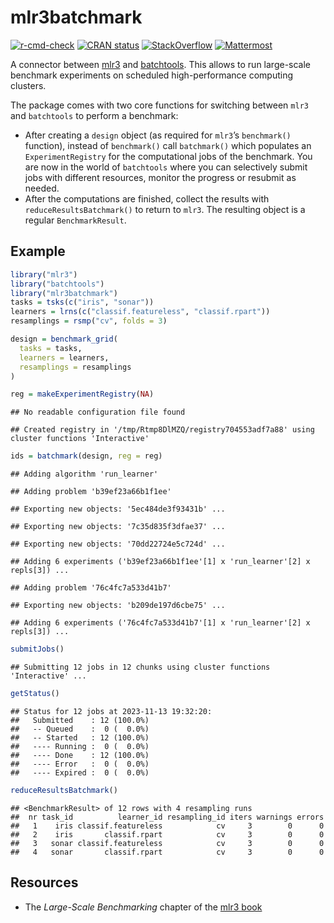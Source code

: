 
# mlr3batchmark

[![r-cmd-check](https://github.com/mlr-org/mlr3batchmark/actions/workflows/r-cmd-check.yml/badge.svg)](https://github.com/mlr-org/mlr3batchmark/actions/workflows/r-cmd-check.yml)
[![CRAN
status](https://www.r-pkg.org/badges/version/mlr3batchmark)](https://CRAN.R-project.org/package=mlr3batchmark)
[![StackOverflow](https://img.shields.io/badge/stackoverflow-mlr3-orange.svg)](https://stackoverflow.com/questions/tagged/mlr3)
[![Mattermost](https://img.shields.io/badge/chat-mattermost-orange.svg)](https://lmmisld-lmu-stats-slds.srv.mwn.de/mlr_invite/)

A connector between [mlr3](https://github.com/mlr-org/mlr3) and
[batchtools](https://mllg.github.io/batchtools/). This allows to run
large-scale benchmark experiments on scheduled high-performance
computing clusters.

The package comes with two core functions for switching between `mlr3`
and `batchtools` to perform a benchmark:

-   After creating a `design` object (as required for `mlr3`’s
    `benchmark()` function), instead of `benchmark()` call `batchmark()`
    which populates an `ExperimentRegistry` for the computational jobs
    of the benchmark. You are now in the world of `batchtools` where you
    can selectively submit jobs with different resources, monitor the
    progress or resubmit as needed.
-   After the computations are finished, collect the results with
    `reduceResultsBatchmark()` to return to `mlr3`. The resulting object
    is a regular `BenchmarkResult`.

## Example

``` r
library("mlr3")
library("batchtools")
library("mlr3batchmark")
tasks = tsks(c("iris", "sonar"))
learners = lrns(c("classif.featureless", "classif.rpart"))
resamplings = rsmp("cv", folds = 3)

design = benchmark_grid(
  tasks = tasks,
  learners = learners,
  resamplings = resamplings
)

reg = makeExperimentRegistry(NA)
```

    ## No readable configuration file found

    ## Created registry in '/tmp/Rtmp8DlMZQ/registry704553adf7a88' using cluster functions 'Interactive'

``` r
ids = batchmark(design, reg = reg)
```

    ## Adding algorithm 'run_learner'

    ## Adding problem 'b39ef23a66b1f1ee'

    ## Exporting new objects: '5ec484de3f93431b' ...

    ## Exporting new objects: '7c35d835f3dfae37' ...

    ## Exporting new objects: '70dd22724e5c724d' ...

    ## Adding 6 experiments ('b39ef23a66b1f1ee'[1] x 'run_learner'[2] x repls[3]) ...

    ## Adding problem '76c4fc7a533d41b7'

    ## Exporting new objects: 'b209de197d6cbe75' ...

    ## Adding 6 experiments ('76c4fc7a533d41b7'[1] x 'run_learner'[2] x repls[3]) ...

``` r
submitJobs()
```

    ## Submitting 12 jobs in 12 chunks using cluster functions 'Interactive' ...

``` r
getStatus()
```

    ## Status for 12 jobs at 2023-11-13 19:32:20:
    ##   Submitted    : 12 (100.0%)
    ##   -- Queued    :  0 (  0.0%)
    ##   -- Started   : 12 (100.0%)
    ##   ---- Running :  0 (  0.0%)
    ##   ---- Done    : 12 (100.0%)
    ##   ---- Error   :  0 (  0.0%)
    ##   ---- Expired :  0 (  0.0%)

``` r
reduceResultsBatchmark()
```

    ## <BenchmarkResult> of 12 rows with 4 resampling runs
    ##  nr task_id          learner_id resampling_id iters warnings errors
    ##   1    iris classif.featureless            cv     3        0      0
    ##   2    iris       classif.rpart            cv     3        0      0
    ##   3   sonar classif.featureless            cv     3        0      0
    ##   4   sonar       classif.rpart            cv     3        0      0

## Resources

-   The *Large-Scale Benchmarking* chapter of the [mlr3
    book](https://mlr3book.mlr-org.com/)
